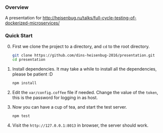 ### Overview

A presentation for http://heisenbug.ru/talks/full-cycle-testing-of-dockerized-microservices/

### Quick Start

0. First we clone the project to a directory, and `cd` to the root directory.

   ```bash
   git clone https://github.com/dins-heisenbug-2016/presentation.git
   cd presentation
   ```

0. Install dependencies. It may take a while to install all the dependencies, please be patient :D

    ```bash
    npm install
    ```
0. Edit the `var/config.coffee` file if needed. Change the value of the `token`, this is the password for logging in as host.

0. Now you can have a cup of tea, and start the test server.

    ```bash
    npm test
    ```

0. Visit the `http://127.0.0.1:8013` in browser, the server should work.
